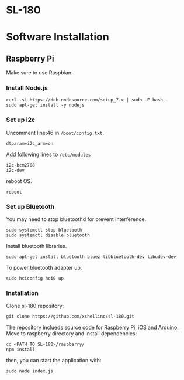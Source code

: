 # SL-180


# Software Installation

## Raspberry Pi

Make sure to use Raspbian.

### Install Node.js

```
curl -sL https://deb.nodesource.com/setup_7.x | sudo -E bash -
sudo apt-get install -y nodejs
```

### Set up i2c

Uncomment line:46 in `/boot/config.txt`.
```
dtparam=i2c_arm=on
```

Add following lines to `/etc/modules`
```
i2c-bcm2708
i2c-dev
```

reboot OS.
```
reboot
```

### Set up Bluetooth

You may need to stop bluetoothd for prevent interference.
```
sudo systemctl stop bluetooth
sudo systemctl disable bluetooth
```

Install bluetooth libraries.
```
sudo apt-get install bluetooth bluez libbluetooth-dev libudev-dev
```

To power bluetooth adapter up.
```
sudo hciconfig hci0 up
```

### Installation

Clone sl-180 repository:
```
git clone https://github.com/xshellinc/sl-180.git
```

The repository inclueds source code for Raspberry Pi, iOS and Arduino.
Move to raspberry directory and install dependencies:
```
cd <PATH TO SL-180>/raspberry/
npm install
```

then, you can start the application with:
```
sudo node index.js
```
